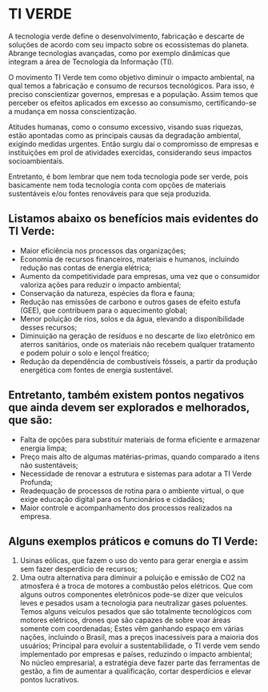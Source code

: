 
# TI VERDE

A tecnologia verde define o desenvolvimento, fabricação e descarte de soluções de acordo com seu impacto sobre os ecossistemas do planeta. Abrange tecnologias avançadas, como por exemplo dinâmicas que integram a área de Tecnologia da Informação (TI).

O movimento TI Verde tem como objetivo diminuir o impacto ambiental, na qual temos a fabricação e consumo de recursos tecnológicos. Para isso, é preciso conscientizar governos, empresas e a população. Assim temos que perceber os efeitos aplicados em excesso ao consumismo, certificando-se a mudança em nossa conscientização.

Atitudes humanas, como o consumo excessivo, visando suas riquezas, estão apontadas como as principais causas da degradação ambiental, exigindo medidas urgentes. Então surgiu daí o compromisso de empresas e instituições em prol de atividades exercidas, considerando seus impactos socioambientais.

Entretanto, é bom lembrar que nem toda tecnologia pode ser verde, pois basicamente nem toda tecnologia conta com opções de materiais sustentáveis e/ou fontes renováveis para que seja produzida.

## Listamos abaixo os benefícios mais evidentes do TI Verde:
* Maior eficiência nos processos das organizações;
* Economia de recursos financeiros, materiais e humanos, incluindo redução nas contas de energia elétrica;
* Aumento da competitividade para empresas, uma vez que o consumidor valoriza ações para reduzir o impacto ambiental;
* Conservação da natureza, espécies da flora e fauna;
* Redução nas emissões de carbono e outros gases de efeito estufa (GEE), que contribuem para o aquecimento global;
* Menor poluição de rios, solos e da água, elevando a disponibilidade desses recursos;
* Diminuição na geração de resíduos e no descarte de lixo eletrônico em aterros sanitários, onde os materiais não recebem qualquer tratamento e podem poluir o solo e lençol freático;
* Redução da dependência de combustíveis fósseis, a partir da produção energética com fontes de energia sustentável.

## Entretanto, também existem pontos negativos que ainda devem ser explorados e melhorados, que são:
* Falta de opções para substituir materiais de forma eficiente e armazenar energia limpa;
* Preço mais alto de algumas matérias-primas, quando comparado a itens não sustentáveis;
* Necessidade de renovar a estrutura e sistemas para adotar a TI Verde Profunda;
* Readequação de processos de rotina para o ambiente virtual, o que exige educação digital para os funcionários e cidadãos;
* Maior controle e acompanhamento dos processos realizados na empresa.

## Alguns exemplos práticos e comuns do TI Verde:
1. Usinas eólicas, que fazem o uso do vento para gerar energia e assim sem fazer desperdício de recursos;
2. Uma outra alternativa para diminuir a poluição e emissão de CO2 na atmosfera é a troca de motores a combustão pelos elétricos. Que com alguns outros componentes eletrônicos pode-se dizer que veículos leves e pesados usam a tecnologia para neutralizar gases poluentes. Temos alguns veículos pesados que são totalmente tecnológicos com motores elétricos, drones que são capazes de sobre voar áreas somente com coordenadas;
Estes vêm ganhando espaço em várias nações, incluindo o Brasil, mas a preços inacessíveis para a maioria dos usuários;
Principal para evoluir a sustentabilidade, o TI verde vem sendo implementado por empresas e países, reduzindo o impacto ambiental;
No núcleo empresarial, a estratégia deve fazer parte das ferramentas de gestão, a fim de aumentar a qualificação, cortar desperdícios e elevar pontos lucrativos.
